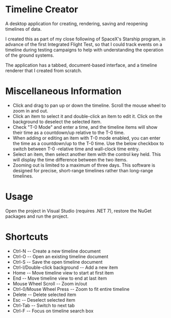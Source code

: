 # Timeline Creator
A desktop application for creating, rendering, saving and reopening timelines of data.

I created this as part of my close following of SpaceX's Starship program, in advance of the first Integrated Flight Test, so that I could track events on a timeline during testing campaigns to help with understanding the operation of the ground systems.

The application has a tabbed, document-based interface, and a timeline renderer that I created from scratch.

# Miscellaneous Information
- Click and drag to pan up or down the timeline. Scroll the mouse wheel to zoom in and out.
- Click an item to select it and double-click an item to edit it. Click on the background to deselect the selected item.
- Check "T-0 Mode" and enter a time, and the timeline items will show their time as a countdown/up relative to the T-0 time.
- When adding or editing an item with T-0 mode enabled, you can enter the time as a countdown/up to the T-0 time. Use the below checkbox to switch between T-0 -relative time and wall-clock time entry.
- Select an item, then select another item with the control key held. This will display the time difference between the two items.
- Zooming out is limited to a maximum of three days. This software is designed for precise, short-range timelines rather than long-range timelines.

# Usage
Open the project in Visual Studio (requires .NET 7), restore the NuGet packages and run the project.

# Shortcuts
- Ctrl-N -- Create a new timeline document
- Ctrl-O -- Open an existing timeline document
- Ctrl-S -- Save the open timeline document
- Ctrl-I/Double-click background -- Add a new item 
- Home -- Move timeline view to start at first item
- End -- Move timeline view to end at last item
- Mouse Wheel Scroll -- Zoom in/out
- Ctrl-0/Mouse Wheel Press -- Zoom to fit entire timeline
- Delete -- Delete selected item
- Esc -- Deselect selected item
- Ctrl-Tab -- Switch to next tab
- Ctrl-F -- Focus on timeline search box